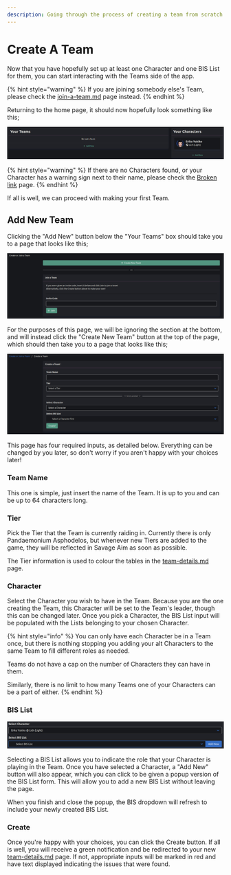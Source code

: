 ```yaml
---
description: Going through the process of creating a team from scratch.
---
```


# Create A Team

Now that you have hopefully set up at least one Character and one BIS List for them, you can start interacting with the Teams side of the app.&#x20;

{% hint style="warning" %}
If you are joining somebody else's Team, please check the [join-a-team.md](join-a-team.md "mention") page instead.
{% endhint %}

Returning to the home page, it should now hopefully look something like this;

![](<../.gitbook/assets/image (25).png>)

{% hint style="warning" %}
If there are no Characters found, or your Character has a warning sign next to their name, please check the [Broken link](broken-reference "mention") page.
{% endhint %}

If all is well, we can proceed with making your first Team.

## Add New Team

Clicking the "Add New" button below the "Your Teams" box should take you to a page that looks like this;

![](<../.gitbook/assets/image (20) (1).png>)

For the purposes of this page, we will be ignoring the section at the bottom, and will instead click the "Create New Team" button at the top of the page, which should then take you to a page that looks like this;

![](<../.gitbook/assets/image (26) (1).png>)

This page has four required inputs, as detailed below. Everything can be changed by you later, so don't worry if you aren't happy with your choices later!

### Team Name

This one is simple, just insert the name of the Team. It is up to you and can be up to 64 characters long.

### Tier

Pick the Tier that the Team is currently raiding in. Currently there is only Pandaemonium Asphodelos, but whenever new Tiers are added to the game, they will be reflected in Savage Aim as soon as possible.&#x20;

The Tier information is used to colour the tables in the [team-details.md](team-details.md "mention") page.

### Character

Select the Character you wish to have in the Team. Because you are the one creating the Team, this Character will be set to the Team's leader, though this can be changed later. Once you pick a Character, the BIS List input will be populated with the Lists belonging to your chosen Character.

{% hint style="info" %}
You can only have each Character be in a Team once, but there is nothing stopping you adding your alt Characters to the same Team to fill different roles as needed.&#x20;

Teams do not have a cap on the number of Characters they can have in them.

Similarly, there is no limit to how many Teams one of your Characters can be a part of either.
{% endhint %}

### BIS List

![](<../.gitbook/assets/image (1) (1) (1) (1).png>)

Selecting a BIS List allows you to indicate the role that your Character is playing in the Team. Once you have selected a Character, a "Add New" button will also appear, which you can click to be given a popup version of the BIS List form. This will allow you to add a new BIS List without leaving the page.&#x20;

When you finish and close the popup, the BIS dropdown will refresh to include your newly created BIS List.&#x20;

### Create

Once you're happy with your choices, you can click the Create button. If all is well, you will receive a green notification and be redirected to your new [team-details.md](team-details.md "mention") page. If not, appropriate inputs will be marked in red and have text displayed indicating the issues that were found.
